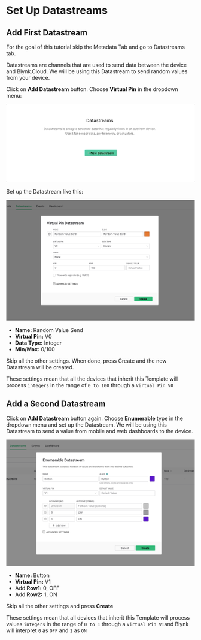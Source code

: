# Set Up Datastreams

## **Add First Datastream**

For the goal of this tutorial skip the Metadata Tab and go to Datastreams tab. 

Datastreams are channels that are used to send data between the device and Blynk.Cloud. We will be using this Datastream to send random values from your device.

Click on **Add Datastream** button. Choose **Virtual Pin** in the dropdown menu:   


![](../../.gitbook/assets/choose-virtual-pin.gif)



Set up the Datastream like this: 

![](../../.gitbook/assets/screen-shot-2021-04-13-at-5.01.13-pm.png)

* **Name:** Random Value Send
* **Virtual Pin:** V0
* **Data Type:** Integer
* **Min/Max:** 0/100

Skip all the other settings. When done, press Create and the new Datastream will be created.

These settings mean that all the devices that inherit this Template will process `integers` in the range  of  `0 to 100` through a `Virtual Pin V0`

## **Add a Second Datastream**

Click on **Add Datastream** button again. Choose **Enumerable** type in the dropdown menu and set up the Datastream. We will be using this Datastream to send a value from mobile and web dashboards to the device.

![](../../.gitbook/assets/screen-shot-2021-04-13-at-5.10.52-pm.png)

* **Name:** Button
* **Virtual Pin:** V1
* Add **Row1:** 0, OFF
* Add **Row2:** 1, ON

Skip all the other settings and press **Create**

These settings mean that all devices that inherit this Template will process values `integers` in the range  of  `0 to 1` through a `Virtual Pin V1`and Blynk will interpret `0` as `OFF` and `1` as `ON` 

